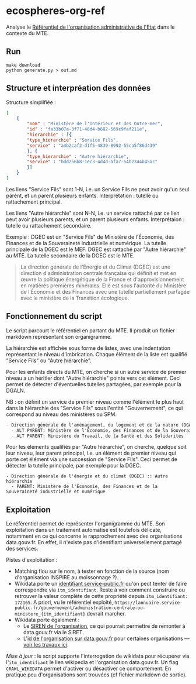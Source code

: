 # ecospheres-org-ref

Analyse le [Référentiel de l'organisation administrative de l'Etat](https://www.data.gouv.fr/fr/datasets/referentiel-de-lorganisation-administrative-de-letat/) dans le contexte du MTE.

## Run

```
make download
python generate.py > out.md
```

## Structure et interpréation des données

Structure simplifiée :

```json
[
    {
        "nom" : "Ministère de l'Intérieur et des Outre-mer",
        "id" : "fa33b07a-3f71-46d4-b682-569c9faf211e",
        "hierarchie" : [{
        "type_hierarchie" : "Service Fils",
        "service" : "a4b2caf2-d1f5-4839-8992-55ca5f86d439"
        }, {
        "type_hierarchie" : "Autre hiérarchie",
        "service" : "bdd256b8-1ec3-4d4d-afa7-54b2344b45ac"
        }]
    }
]
```

Les liens "Service Fils" sont 1-N, i.e. un Service Fils ne peut avoir qu'un seul parent, et un parent plusieurs enfants. Interprétation : tutelle ou rattachement principal.

Les liens "Autre hiérarchie" sont N-N, i.e. un service rattaché par ce lien peut avoir plusieurs parents, et un parent plusieurs enfants. Interprétaion : tutelle ou rattachement secondaire.

Exemple : DGEC est un "Service Fils" de Ministère de l'Économie, des Finances et de la Souveraineté industrielle et numérique. La tutelle principale de la DGEC est le MEF. DGEC est rattaché par "Autre hiérarchie" au MTE. La tutelle secondaire de la DGEC est le MTE.

> La direction générale de l'Énergie et du Climat (DGEC) est une direction d'administration centrale française qui définit et met en œuvre la politique énergétique de la France et d'approvisionnement en matières premières minérales. Elle est sous l'autorité du Ministère de l’Économie et des Finances avec une tutelle partiellement partagée avec le ministère de la Transition écologique.

## Fonctionnement du script

Le script parcourt le référentiel en partant du MTE. Il produit un fichier markdown représentant son organigramme.

La hiérarchie est affichée sous forme de listes, avec une indentation représentant le niveau d'imbrication. Chaque élément de la liste est qualifié "Service Fils" ou "Autre hiérarchie".

Pour les enfants directs du MTE, on cherche si un autre service de premier niveau a un héritier dont "Autre hiérarchie" pointe vers cet élément. Ceci permet de détecter d'éventuelles tutelles partagées, par exemple pour la DGALN.

NB : on définit un service de premier niveau comme l'élément le plus haut dans la hiérarchie des "Service Fils" sous l'entité "Gouvernement", ce qui correspond au niveau des ministères ou SPM.

```markdown
- Direction générale de l'aménagement, du logement et de la nature (DGALN) :: Service Fils
  - ALT PARENT: Ministère de l'Économie, des Finances et de la Souveraineté industrielle et numérique
  - ALT PARENT: Ministère du Travail, de la Santé et des Solidarités
```

Pour les éléments qualifiés par "Autre hiérarchie", on cherche, quelque soit leur niveau, leur parent principal, i.e. un élément de premier niveau qui porte cet élément via une succession de "Service Fils". Ceci permet de détecter la tutelle principale, par exemple pour la DGEC.

```
- Direction générale de l'énergie et du climat (DGEC) :: Autre hiérarchie
  - PARENT: Ministère de l'Économie, des Finances et de la Souveraineté industrielle et numérique
```

## Exploitation

Le référentiel permet de représenter l'organigramme du MTE. Son exploitation dans un traitement automatisé est toutefois délicate, notamment en ce qui concerne le rapprochement avec des organisations data.gouv.fr. En effet, il n'existe pas d'identifiant universellement partagé des services.

Pistes d'exploitation :
- Matching flou sur le nom, à tester en fonction de la source (nom d'organisation INSPIRE au moissonnage ?).
- Wikidata porte un [identifiant service-public.fr](https://www.wikidata.org/wiki/Property:P6671) qu'on peut tenter de faire correspondre via `itm_identifiant`. Reste à voir comment construire ou retrouver la valeur complète de cette propriété depuis `itm_identifiant: 172165`. A priori, vu le référentiel exploité, `https://lannuaire.service-public.fr/gouvernement/administration-centrale-ou-ministere_{itm_identifiant}` devrait marcher.
- Wikidata porte également :
    - Le [SIREN de l'organisation](https://www.wikidata.org/wiki/Property:P1616), ce qui pourrait permettre de remonter à data.gouv.fr via le SIRET.
    - L'[id de l'organisation sur data.gouv.fr](https://www.wikidata.org/wiki/Property:P3206) pour certaines organisations — [voir les travaux ici](https://github.com/pachevalier/organisations-data-gouv).

_Mise à jour_ : le script supporte l'interrogation de wikidata pour récupérer via l'`itm_identifiant` le lien wikipedia et l'organisation data.gouv.fr. Un flag `CRAWL_WIKIDATA` permet d'activer ou désactiver ce comportement. En pratique peu d'organisations sont trouvées (cf fichier markdown de sortie).
